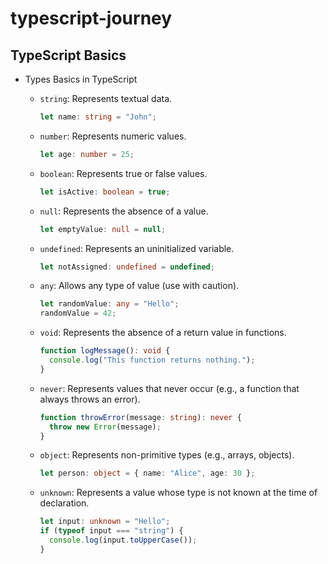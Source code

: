 # typescript-journey

## TypeScript Basics

- Types Basics in TypeScript
    - `string`: Represents textual data.
      ```typescript
      let name: string = "John";
      ```

    - `number`: Represents numeric values.
      ```typescript
      let age: number = 25;
      ```

    - `boolean`: Represents true or false values.
      ```typescript
      let isActive: boolean = true;
      ```

    - `null`: Represents the absence of a value.
      ```typescript
      let emptyValue: null = null;
      ```

    - `undefined`: Represents an uninitialized variable.
      ```typescript
      let notAssigned: undefined = undefined;
      ```

    - `any`: Allows any type of value (use with caution).
      ```typescript
      let randomValue: any = "Hello";
      randomValue = 42;
      ```

    - `void`: Represents the absence of a return value in functions.
      ```typescript
      function logMessage(): void {
        console.log("This function returns nothing.");
      }
      ```

    - `never`: Represents values that never occur (e.g., a function that always throws an error).
      ```typescript
      function throwError(message: string): never {
        throw new Error(message);
      }
      ```

    - `object`: Represents non-primitive types (e.g., arrays, objects).
      ```typescript
      let person: object = { name: "Alice", age: 30 };
      ```

    - `unknown`: Represents a value whose type is not known at the time of declaration.
      ```typescript
      let input: unknown = "Hello";
      if (typeof input === "string") {
        console.log(input.toUpperCase());
      }
      ```